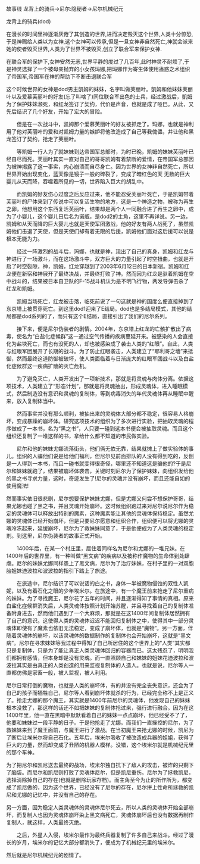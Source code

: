 故事线
龙背上的骑兵->尼尔:隐秘者->尼尔机械纪元

龙背上的骑兵(dod)

在漫长的时间里神逐渐厌倦了其创造的世界,进而决定毁灭这个世界,人类十分惊恐,于是神赐给人类以为女神,这个女神可以传承,但是一旦女神非自然死亡,神就会派来她的使者毁灭世界,人类为了世界不被毁灭,创立了联合军来保护女神.

在联合军的保护下,女神安然无恙,世界平静的度过了几百年,此时神灵不耐烦了,于是神灵选择了一个被母亲抛弃的小女孩玛娜,把玛娜作为寄生体使用蛊惑之术组织了帝国军,帝国军在神的帮助下不断击退联合军

这个时候世界的女神是dod男主凱姆的妹妹，名字叫做芙丽叶。凱姆和他妹妹芙丽叶以及爱慕芙丽叶的好友(忘了叫啥了)同位联合军出色的士兵，经过激战后，凱姆为了保护妹妹濒死，和红龙签订了契约，代价是声音，也就是成了哑巴。从此，又先后结识了几个好友，开始了宏大的冒险。

　　但是在一次战斗中，凯姆那个爱慕芙丽叶的好友被抓走了。玛娜，也就是神利用了他对芙丽叶的爱和对凯姆力量的嫉妒将他改造成了自己等我傀儡，并让他和黑龙签订了契约，抢走了芙丽叶。

　　等凯姆一行人为了就妹妹到达帝国军总部时，为时已晚，凯姆的妹妹芙丽叶已经自尽而死。芙丽叶其实一直对自己的哥哥凯姆有着禁断的爱情，在帝国军总部因为被神揭露了这一事实，内心崩溃而自尽身亡。因为世界的女神非自然死亡，所以世界开始出现变化，蓝天像是镜子一般的碎裂了，变成了暗红色的天 无数的巨大婴儿从天而降，吞噬着所见的一切，世界陷入巨大的胡乱中。

　　而凯姆的好友伤心过度之后反应过来，他不能忍受芙丽叶死亡，于是凯姆带着芙丽叶的尸体来到了传说中可以复活生物的地方，这是一个神造之物，被称为再生之卵，他想用这个东西复活芙丽叶，结果却是两个人一同融合进了再生之卵中，成为了小婴儿，这个婴儿日后名为诺威，是dod2的主角，这里不再详说。另一边，凯姆和从天而降的巨大婴儿也就是天使军团激战，他的好友有两人战死了，虽然凯姆他们击退了天使，但是天使们却有着无限的后援，凯姆他们面对这后援可以说是根本无能为力。

　　经过一阵激烈的战斗后，玛娜，也就是神，现出了自己的真身，凯姆和红龙与神进行了一场激斗，而在这场激斗中，双方巨大的力量引起了时空扭曲，也就是开启了时空裂隙，神，凯姆，红龙穿越到了2003年6月12日的日本新宿。凯姆和红龙便在新宿和神展开了最终决战，并最终打败了神。然而因为红龙是驮着凯姆在空中战斗的，结果被日本自卫队的F-15战斗机认为是不明飞行物，两发导弹击杀了红龙和凯姆。

　　凯姆当场死亡，红龙被击落，临死前说了一句这就是神的国度么便直接掉到了东京塔上被贯穿死亡。到这里dod1迎来了E结局。dod也是多结局模式，其他的结局都是dod系列的了，而只有这个E结局，直接引出了我们的尼尔系列。

　　接下来，便是尼尔伪装者的剧情。2004年，东京塔上红龙的亡骸扩散出了病毒，使名为“白盐化症候群”这一通过空气传播的疾病蔓延开来。被感染的人会直接化为盐块死亡，而也有没死的人，却也被感染成了袭击人类的“红眼”。自此，人类与红眼军团展开了长期的战斗。为了防止红眼袭击，人类建立了“耶利哥之墙”来抵御，然而最终这道防御被破坏，使人类面临着与日渐庞大的红眼军团战斗以及白盐化症候群这一疾病扩散的灭亡危机。

　　为了避免灭亡，人类开发出了一项新技术，那就是将灵魂与肉体分离。依据这项技术，人类建立了“形态计划”，那就是将灵魂抽出，形成灵魂体，进入睡眠模式，然后制造没有意识和灵魂的复制体，等到病毒消失的年代灵魂体再从睡眠中醒来，放入复制体当中。

　　然而事实并没有那么顺利，被抽出来的灵魂体大部分都不稳定，很容易人格崩坏，变成暴躁的崩坏体。研究这项技术的组织为了多次进行实验，把抽取灵魂的程序做成了一本书，名为“黑之书”，人只要一碰到这本书便会被抽取灵魂。而且这个组织还复制了一堆这样的书，拿给什么都不知道的市民做实验。

　　尼尔和他的妹妹尤娜流落街头，他们俩无依无靠，结果就摊上了做实验体的事儿。组织的人骗他们说是给他们福利，但尼尔见前面排队的人没有得到吃的，反倒是一人得到一本书，而且一碰书就变得很奇怪，哪里还不知道这是骗他的?于是尼尔和妹妹就跑了，结果被崩坏体袭击，关键时刻尼尔为了保护妹妹，向组织发给他的黑之书寻求力量，这时，奇迹发生了!尼尔的灵魂并没有崩坏，而且还能自如的使用魔法!

然而事实依旧很悲剧，尼尔想要保护妹妹尤娜，但是尤娜又何尝不想保护哥哥，结果尤娜也碰了黑之书，并且灵魂开始崩坏。这时候组织跑过来对尼尔说尼尔作为稳定的灵魂体可以释放出特别的魔素，这种魔素能让其他的灵魂体保持稳定。虽然尤娜的灵魂体已经开始崩坏，但是只要尼尔愿意和组织合作，组织便可以将尤娜的灵魂冷冻起来，延缓崩坏，尼尔为了救妹妹同意了，于是他便成为了人类灵魂的稳定剂。到这里，尼尔伪装者的故事正式开始。

　　1400年后，在某一个村庄里，居住着同样名为尼尔和尤娜的一堆兄妹。在1400年后的世界里，有一种叫做“黑文病”的疾病以及被称作魔物的生命体到处肆虐。尼尔的妹妹尤娜同样患上了黑文病，尼尔为了治疗妹妹，在村子里的一对双胞胎姐妹迪波拉和波波拉的指引下踏上了旅途。

　　在旅途中，尼尔结识了可以说话的白之书，身体一半被魔物侵蚀的双性人凯妮，以及有着石化之眼的少年埃米尔。在旅途中，有一个魔王前来抢走了尼尔重病的妹妹。为了寻找魔王，尼尔花了五年的时间，并且逐渐得知了事情的真相。原来白盐化症候群消失后，人类灵魂体按照计划开始苏醒，并且寻找着自己的复制体准备附身进去，然而他们遇到了一个大麻烦，那就是在这1400年间复制体居然拥有了自己的意识。这使得人类的灵魂体迟迟不能回归复制体之中，使得其中一部分灵魂体即使有了魔素也依旧无法稳定，变成了崩坏体，也就是“魔物”。另一方面，伴随着灵魂体的崩坏，以该灵魂体的数据制作的复制体也会开始崩坏，这就是“黑文病”。尼尔在寻求妹妹等我过程中得知了自己所居住的这个世界上的“人类”其实都只是复制体，只是为了能让真正人类灵魂体回归的容器而已。这太残忍了，明明我们都拥有感情，但本身却是没有灵魂。而一直照顾自己和妹妹的姐妹花迪波拉和波波拉其实是由真正的人类创造的用来监视复制体的人造人。也就是说，尼尔等人一直都仿佛是家畜一般，被人监视，被人利用。

尼尔日常打倒的魔物，也就是人类的崩坏体，有的并没有完全丧失意识，还会为了自己的孩子而牺牲自己，尼尔等人看到崩坏体就杀的行为，已经完全称不上是正义了。抢走尤娜的那个魔王，其实就是1400年前尼尔的灵魂体，他发现自己的妹妹根本没救了，那这样的话还不如把妹妹的复制体抢过来，强行进行融合。因为在这1400年里，他一直在黑暗中默默看着自己的妹妹一点点崩坏，他已经受不了了，他要和妹妹过一段平静的日子。于是他抢走了尤娜。而我们一直操控的尼尔，为了救妹妹来到了魔王面前，与魔王进行了激战。在当初魔王来抢尤娜的时候，凯尼为了断后让埃米尔将自己石化。五年后，埃米尔吸收了被改造成兵器的姐姐，获得了巨大的力量，然而却变成了丑陋的机器人模样。没错，这个埃米尔就是机械纪元里的那个车神。

为了把尼尔和凯尼送去最终的战场，埃米尔独自抗下了敌人的攻击，被炸的只剩下了脑袋。而尼尔和凯尼则打败了灵魂体尼尔，但是凯尼重伤。尼尔为了拯救凯尼，选择消除掉自己的存在(也就是删除玩家存档)。而主角至今为止的所作所为，都变成了凯尼做的，因为这个世界，已经没有了尼尔的存在，尼尔拼上性命所拯救的凯尼和尤娜的记忆中，并没有自己的存在。

另一方面，因为稳定人类灵魂体的灵魂体尼尔死去，所以人类的灵魂体开始全部崩坏，而复制人也因为灵魂体崩坏染上黑文病死亡，灵魂体崩坏后也没有数据再制作复制人，就这样，人类最终灭绝。

　　之后，外星人入侵，埃米尔最作为最终兵器复制了许多自己来战斗。经过了漫长的岁月，埃米尔的记忆大部分都消失了，便成为了机械纪元里的埃米尔。

然后就是尼尔机械纪元的剧情了。
